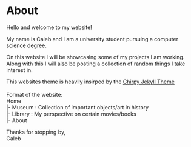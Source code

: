 # About
Hello and welcome to my website! 

My name is Caleb and I am a university student pursuing a computer science degree.

On this website I will be showcasing some of my projects I am working. \
Along with this I will also be posting a collection of random things I take interest in.

This websites theme is heavily insirped by the [Chirpy Jekyll Theme](https://github.com/cotes2020/jekyll-theme-chirpy)
\
\
Format of the website:\
Home\
|- Museum : Collection of important objects/art in history\
|- Library : My perspective on certain movies/books\
|- About

Thanks for stopping by,\
Caleb
